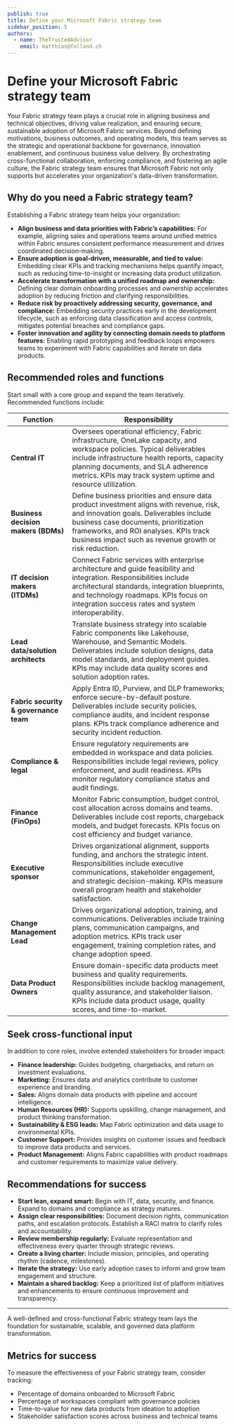 ```yaml
---
publish: true
title: Define your Microsoft Fabric strategy team
sidebar_position: 5
authors:
  - name: TheTrustedAdvisor
    email: matthias@falland.ch
---
```


# Define your Microsoft Fabric strategy team

Your Fabric strategy team plays a crucial role in aligning business and technical objectives, driving value realization, and ensuring secure, sustainable adoption of Microsoft Fabric services. Beyond defining motivations, business outcomes, and operating models, this team serves as the strategic and operational backbone for governance, innovation enablement, and continuous business value delivery. By orchestrating cross-functional collaboration, enforcing compliance, and fostering an agile culture, the Fabric strategy team ensures that Microsoft Fabric not only supports but accelerates your organization's data-driven transformation.

## Why do you need a Fabric strategy team?

Establishing a Fabric strategy team helps your organization:

- **Align business and data priorities with Fabric’s capabilities:** For example, aligning sales and operations teams around unified metrics within Fabric ensures consistent performance measurement and drives coordinated decision-making.
- **Ensure adoption is goal-driven, measurable, and tied to value:** Embedding clear KPIs and tracking mechanisms helps quantify impact, such as reducing time-to-insight or increasing data product utilization.
- **Accelerate transformation with a unified roadmap and ownership:** Defining clear domain onboarding processes and ownership accelerates adoption by reducing friction and clarifying responsibilities.
- **Reduce risk by proactively addressing security, governance, and compliance:** Embedding security practices early in the development lifecycle, such as enforcing data classification and access controls, mitigates potential breaches and compliance gaps.
- **Foster innovation and agility by connecting domain needs to platform features:** Enabling rapid prototyping and feedback loops empowers teams to experiment with Fabric capabilities and iterate on data products.

## Recommended roles and functions

Start small with a core group and expand the team iteratively. Recommended functions include:

| Function | Responsibility |
|----------|----------------|
| **Central IT** | Oversees operational efficiency, Fabric infrastructure, OneLake capacity, and workspace policies. Typical deliverables include infrastructure health reports, capacity planning documents, and SLA adherence metrics. KPIs may track system uptime and resource utilization. |
| **Business decision makers (BDMs)** | Define business priorities and ensure data product investment aligns with revenue, risk, and innovation goals. Deliverables include business case documents, prioritization frameworks, and ROI analyses. KPIs track business impact such as revenue growth or risk reduction. |
| **IT decision makers (ITDMs)** | Connect Fabric services with enterprise architecture and guide feasibility and integration. Responsibilities include architectural standards, integration blueprints, and technology roadmaps. KPIs focus on integration success rates and system interoperability. |
| **Lead data/solution architects** | Translate business strategy into scalable Fabric components like Lakehouse, Warehouse, and Semantic Models. Deliverables include solution designs, data model standards, and deployment guides. KPIs may include data quality scores and solution adoption rates. |
| **Fabric security & governance team** | Apply Entra ID, Purview, and DLP frameworks; enforce secure-by-default posture. Deliverables include security policies, compliance audits, and incident response plans. KPIs track compliance adherence and security incident reduction. |
| **Compliance & legal** | Ensure regulatory requirements are embedded in workspace and data policies. Responsibilities include legal reviews, policy enforcement, and audit readiness. KPIs monitor regulatory compliance status and audit findings. |
| **Finance (FinOps)** | Monitor Fabric consumption, budget control, cost allocation across domains and teams. Deliverables include cost reports, chargeback models, and budget forecasts. KPIs focus on cost efficiency and budget variance. |
| **Executive sponsor** | Drives organizational alignment, supports funding, and anchors the strategic intent. Responsibilities include executive communications, stakeholder engagement, and strategic decision-making. KPIs measure overall program health and stakeholder satisfaction. |
| **Change Management Lead** | Drives organizational adoption, training, and communications. Deliverables include training plans, communication campaigns, and adoption metrics. KPIs track user engagement, training completion rates, and change adoption speed. |
| **Data Product Owners** | Ensure domain-specific data products meet business and quality requirements. Responsibilities include backlog management, quality assurance, and stakeholder liaison. KPIs include data product usage, quality scores, and time-to-market. |

## Seek cross-functional input

In addition to core roles, involve extended stakeholders for broader impact:

- **Finance leadership:** Guides budgeting, chargebacks, and return on investment evaluations.
- **Marketing:** Ensures data and analytics contribute to customer experience and branding.
- **Sales:** Aligns domain data products with pipeline and account intelligence.
- **Human Resources (HR):** Supports upskilling, change management, and product thinking transformation.
- **Sustainability & ESG leads:** Map Fabric optimization and data usage to environmental KPIs.
- **Customer Support:** Provides insights on customer issues and feedback to improve data products and services.
- **Product Management:** Aligns Fabric capabilities with product roadmaps and customer requirements to maximize value delivery.

## Recommendations for success

- **Start lean, expand smart:** Begin with IT, data, security, and finance. Expand to domains and compliance as strategy matures.
- **Assign clear responsibilities:** Document decision rights, communication paths, and escalation protocols. Establish a RACI matrix to clarify roles and accountability.
- **Review membership regularly:** Evaluate representation and effectiveness every quarter through strategic reviews.
- **Create a living charter:** Include mission, principles, and operating rhythm (cadence, milestones).
- **Iterate the strategy:** Use early adoption cases to inform and grow team engagement and structure.
- **Maintain a shared backlog:** Keep a prioritized list of platform initiatives and enhancements to ensure continuous improvement and transparency.

---

A well-defined and cross-functional Fabric strategy team lays the foundation for sustainable, scalable, and governed data platform transformation.

## Metrics for success

To measure the effectiveness of your Fabric strategy team, consider tracking:

- Percentage of domains onboarded to Microsoft Fabric
- Percentage of workspaces compliant with governance policies
- Time-to-value for new data products from ideation to adoption
- Stakeholder satisfaction scores across business and technical teams
